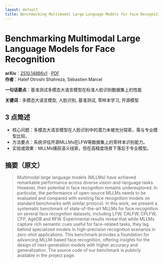 ```yaml
---
layout: default
title: Benchmarking Multimodal Large Language Models for Face Recognition
---
```


# Benchmarking Multimodal Large Language Models for Face Recognition
**arXiv**：[2510.14866v1](https://arxiv.org/abs/2510.14866) · [PDF](https://arxiv.org/pdf/2510.14866.pdf)  
**作者**：Hatef Otroshi Shahreza, Sébastien Marcel  

**一句话要点**：基准测试多模态大语言模型在标准人脸识别数据集上的性能

**关键词**：多模态大语言模型, 人脸识别, 基准测试, 零样本学习, 开源模型

## 3 点简述
- 核心问题：多模态大语言模型在人脸识别中的潜力未被充分探索，需与专业模型比较。
- 方法要点：系统评估开源MLLMs在LFW等数据集上的零样本识别能力。
- 实验或效果：MLLMs捕获语义线索，但在高精度场景下落后于专业模型。

## 摘要（原文）

> Multimodal large language models (MLLMs) have achieved remarkable performance
> across diverse vision-and-language tasks. However, their potential in face
> recognition remains underexplored. In particular, the performance of
> open-source MLLMs needs to be evaluated and compared with existing face
> recognition models on standard benchmarks with similar protocol. In this work,
> we present a systematic benchmark of state-of-the-art MLLMs for face
> recognition on several face recognition datasets, including LFW, CALFW, CPLFW,
> CFP, AgeDB and RFW. Experimental results reveal that while MLLMs capture rich
> semantic cues useful for face-related tasks, they lag behind specialized models
> in high-precision recognition scenarios in zero-shot applications. This
> benchmark provides a foundation for advancing MLLM-based face recognition,
> offering insights for the design of next-generation models with higher accuracy
> and generalization. The source code of our benchmark is publicly available in
> the project page.

